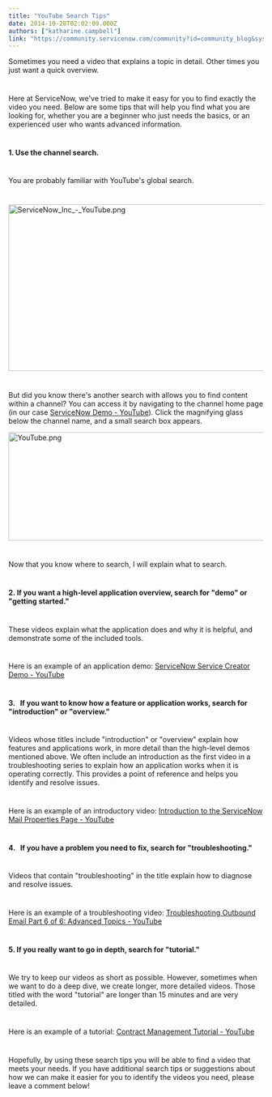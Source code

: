 ```yaml
---
title: "YouTube Search Tips"
date: 2014-10-28T02:02:09.000Z
authors: ["katharine.campbell"]
link: "https://community.servicenow.com/community?id=community_blog&sys_id=317d2269dbd0dbc01dcaf3231f961910"
---
```

<p class="p1">Sometimes you need a video that explains a topic in detail. Other times you just want a quick overview.</p><p class="p2" style="min-height: 8pt; height: 8pt; padding: 0px;">  </p><p class="p1">Here at ServiceNow, we've tried to make it easy for you to find exactly the video you need. Below are some tips that will help you find what you are looking for, whether you are a beginner who just needs the basics, or an experienced user who wants advanced information.</p><p class="p2" style="min-height: 8pt; height: 8pt; padding: 0px;">  </p><p class="p1"><strong>1. Use the channel search.</strong></p><p class="p2" style="min-height: 8pt; height: 8pt; padding: 0px;">  </p><p class="p1">You are probably familiar with YouTube's global search.</p><p class="p2" style="min-height: 8pt; height: 8pt; padding: 0px;">  </p><p class="p1"><a _jive_internal="true" href="/servlet/JiveServlet/showImage/38-3583-15087/ServiceNow_Inc_-_YouTube.png"><img  alt="ServiceNow_Inc_-_YouTube.png" class="image-0 jive-image" height="610" src="dc6b5986db1cd344e9737a9e0f961921.iix" style="height: 329px; width: 620px;" width="1148"/></a></p><p class="p2" style="min-height: 8pt; height: 8pt; padding: 0px;">  </p><p class="p1">But did you know there's another search with allows you to find content within a channel? You can access it by navigating to the channel home page (in our case <a title="k-external-small" class="jive-link-external-small" href="https://www.youtube.com/channel/UCQjE37R-Y4DTq7kUWPO83Wg" rel="nofollow" target="_blank">ServiceNow Demo - YouTube</a>). Click the magnifying glass below the channel name, and a small search box appears.</p><p class="p1"><a _jive_internal="true" href="/servlet/JiveServlet/showImage/38-3583-15089/YouTube.png"><img  alt="YouTube.png" class="image-0 jive-image" height="327" src="bc77b002dbd097041dcaf3231f961937.iix" style="height: 214px; width: 620px;" width="946"/></a></p><p class="p2" style="min-height: 8pt; height: 8pt; padding: 0px;">  </p><p class="p1">Now that you know where to search, I will explain what to search.</p><p class="p2" style="min-height: 8pt; height: 8pt; padding: 0px;">  </p><p class="p1"><strong>2. If you want a high-level application overview, search for "demo" or "getting started."</strong></p><p class="p2" style="min-height: 8pt; height: 8pt; padding: 0px;">  </p><p class="p1">These videos explain what the application does and why it is helpful, and demonstrate some of the included tools.</p><p class="p2" style="min-height: 8pt; height: 8pt; padding: 0px;">  </p><p class="p1">Here is an example of an application demo: <a title="k-external-small" class="jive-link-external-small" href="https://www.youtube.com/watch?v=6mM8GPEAh1c" rel="nofollow" target="_blank">ServiceNow Service Creator Demo - YouTube</a></p><p class="p2" style="min-height: 8pt; height: 8pt; padding: 0px;">  </p><p class="p1"><strong>3.   If you want to know how a feature or application works, search for "introduction" or "overview." </strong></p><p class="p2" style="min-height: 8pt; height: 8pt; padding: 0px;">  </p><p class="p1">Videos whose titles include "introduction" or "overview" explain how features and applications work, in more detail than the high-level demos mentioned above. We often include an introduction as the first video in a troubleshooting series to explain how an application works when it is operating correctly. This provides a point of reference and helps you identify and resolve issues.</p><p class="p2" style="min-height: 8pt; height: 8pt; padding: 0px;">  </p><p class="p1">Here is an example of an introductory video: <a title="k-external-small" class="jive-link-external-small" href="https://www.youtube.com/watch?v=Cj6QY1bQ0_Q" rel="nofollow" target="_blank">Introduction to the ServiceNow Mail Properties Page - YouTube</a></p><p class="p1" style="min-height: 8pt; height: 8pt; padding: 0px;">  </p><p class="p1"><strong>4.   If you have a problem you need to fix, search for "troubleshooting." </strong></p><p class="p2" style="min-height: 8pt; height: 8pt; padding: 0px;">  </p><p class="p1">Videos that contain "troubleshooting" in the title explain how to diagnose and resolve issues.</p><p class="p2" style="min-height: 8pt; height: 8pt; padding: 0px;">  </p><p class="p1">Here is an example of a troubleshooting video: <a title="k-external-small" class="jive-link-external-small" href="https://www.youtube.com/watch?v=yixywr2SSMQ" rel="nofollow" target="_blank">Troubleshooting Outbound Email Part 6 of 6: Advanced Topics - YouTube</a></p><p class="p2" style="min-height: 8pt; height: 8pt; padding: 0px;">  </p><p class="p1"><strong>5. If you really want to go in depth, search for "tutorial." </strong></p><p class="p2" style="min-height: 8pt; height: 8pt; padding: 0px;">  </p><p class="p1">We try to keep our videos as short as possible. However, sometimes when we want to do a deep dive, we create longer, more detailed videos. Those titled with the word "tutorial" are longer than 15 minutes and are very detailed.</p><p class="p2" style="min-height: 8pt; height: 8pt; padding: 0px;">  </p><p class="p1">Here is an example of a tutorial: <a title="k-external-small" class="jive-link-external-small" href="https://www.youtube.com/watch?v=jaxZP1sJmTs" rel="nofollow" target="_blank">Contract Management Tutorial - YouTube</a></p><p class="p2" style="min-height: 8pt; height: 8pt; padding: 0px;">  </p><p class="p1">Hopefully, by using these search tips you will be able to find a video that meets your needs. If you have additional search tips or suggestions about how we can make it easier for you to identify the videos you need, please leave a comment below!</p>